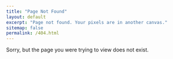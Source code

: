 ```yaml
---
title: "Page Not Found"
layout: default
excerpt: "Page not found. Your pixels are in another canvas."
sitemap: false
permalink: /404.html
---
```


Sorry, but the page you were trying to view does not exist.

<div style="width:100%;height:0;padding-bottom:56%;position:relative;">
<img class="center" src="http://i.imgur.com/Gm5ZmDs.gif" alt="http://i.imgur.com/Gm5ZmDs.gif" width="90%" height="100%" frameBorder="0" allowFullScreen>
</div>